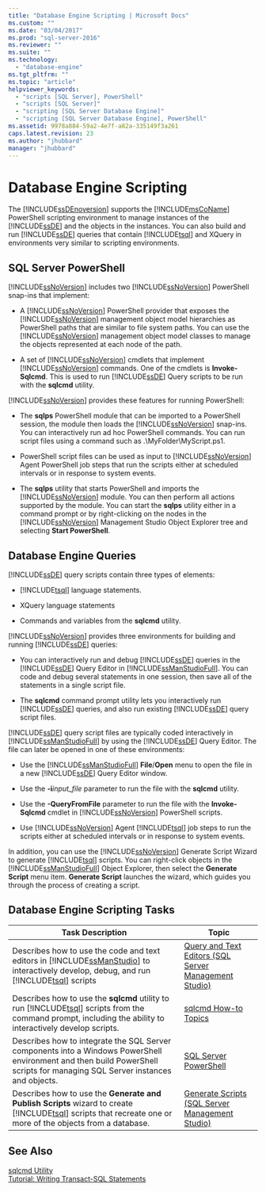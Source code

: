 ```yaml
---
title: "Database Engine Scripting | Microsoft Docs"
ms.custom: ""
ms.date: "03/04/2017"
ms.prod: "sql-server-2016"
ms.reviewer: ""
ms.suite: ""
ms.technology: 
  - "database-engine"
ms.tgt_pltfrm: ""
ms.topic: "article"
helpviewer_keywords: 
  - "scripts [SQL Server], PowerShell"
  - "scripts [SQL Server]"
  - "scripting [SQL Server Database Engine]"
  - "scripting [SQL Server Database Engine], PowerShell"
ms.assetid: 9978a884-59a2-4e7f-a82a-335149f3a261
caps.latest.revision: 23
ms.author: "jhubbard"
manager: "jhubbard"
---
```

# Database Engine Scripting
  The [!INCLUDE[ssDEnoversion](../../analysis-services/instances/install/windows/includes/ssdenoversion-md.md)] supports the [!INCLUDE[msCoName](../../advanced-analytics/r-services/tutorials/includes/msconame-md.md)] PowerShell scripting environment to manage instances of the [!INCLUDE[ssDE](../../analysis-services/instances/install/windows/includes/ssde-md.md)] and the objects in the instances. You can also build and run [!INCLUDE[ssDE](../../analysis-services/instances/install/windows/includes/ssde-md.md)] queries that contain [!INCLUDE[tsql](../../advanced-analytics/r-services/includes/tsql-md.md)] and XQuery in environments very similar to scripting environments.  
  
## SQL Server PowerShell  
 [!INCLUDE[ssNoVersion](../../advanced-analytics/r-services/includes/ssnoversion-md.md)] includes two [!INCLUDE[ssNoVersion](../../advanced-analytics/r-services/includes/ssnoversion-md.md)] PowerShell snap-ins that implement:  
  
-   A [!INCLUDE[ssNoVersion](../../advanced-analytics/r-services/includes/ssnoversion-md.md)] PowerShell provider that exposes the [!INCLUDE[ssNoVersion](../../advanced-analytics/r-services/includes/ssnoversion-md.md)] management object model hierarchies as PowerShell paths that are similar to file system paths. You can use the [!INCLUDE[ssNoVersion](../../advanced-analytics/r-services/includes/ssnoversion-md.md)] management object model classes to manage the objects represented at each node of the path.  
  
-   A set of [!INCLUDE[ssNoVersion](../../advanced-analytics/r-services/includes/ssnoversion-md.md)] cmdlets that implement [!INCLUDE[ssNoVersion](../../advanced-analytics/r-services/includes/ssnoversion-md.md)] commands. One of the cmdlets is **Invoke-Sqlcmd**. This is used to run [!INCLUDE[ssDE](../../analysis-services/instances/install/windows/includes/ssde-md.md)] Query scripts to be run with the **sqlcmd** utility.  
  
 [!INCLUDE[ssNoVersion](../../advanced-analytics/r-services/includes/ssnoversion-md.md)] provides these features for running PowerShell:  
  
-   The **sqlps** PowerShell module that can be imported to a PowerShell session, the module then loads the [!INCLUDE[ssNoVersion](../../advanced-analytics/r-services/includes/ssnoversion-md.md)] snap-ins. You can interactively run ad hoc PowerShell commands. You can run script files using a command such as .\MyFolder\MyScript.ps1.  
  
-   PowerShell script files can be used as input to [!INCLUDE[ssNoVersion](../../advanced-analytics/r-services/includes/ssnoversion-md.md)] Agent PowerShell job steps that run the scripts either at scheduled intervals or in response to system events.  
  
-   The **sqlps** utility that starts PowerShell and imports the [!INCLUDE[ssNoVersion](../../advanced-analytics/r-services/includes/ssnoversion-md.md)] module. You can then perform all actions supported by the module. You can start the **sqlps** utility either in a command prompt or by right-clicking on the nodes in the [!INCLUDE[ssNoVersion](../../advanced-analytics/r-services/includes/ssnoversion-md.md)] Management Studio Object Explorer tree and selecting **Start PowerShell**.  
  
## Database Engine Queries  
 [!INCLUDE[ssDE](../../analysis-services/instances/install/windows/includes/ssde-md.md)] query scripts contain three types of elements:  
  
-   [!INCLUDE[tsql](../../advanced-analytics/r-services/includes/tsql-md.md)] language statements.  
  
-   XQuery language statements  
  
-   Commands and variables from the **sqlcmd** utility.  
  
 [!INCLUDE[ssNoVersion](../../advanced-analytics/r-services/includes/ssnoversion-md.md)] provides three environments for building and running [!INCLUDE[ssDE](../../analysis-services/instances/install/windows/includes/ssde-md.md)] queries:  
  
-   You can interactively run and debug [!INCLUDE[ssDE](../../analysis-services/instances/install/windows/includes/ssde-md.md)] queries in the [!INCLUDE[ssDE](../../analysis-services/instances/install/windows/includes/ssde-md.md)] Query Editor in [!INCLUDE[ssManStudioFull](../../advanced-analytics/r-services/includes/ssmanstudiofull-md.md)]. You can code and debug several statements in one session, then save all of the statements in a single script file.  
  
-   The **sqlcmd** command prompt utility lets you interactively run [!INCLUDE[ssDE](../../analysis-services/instances/install/windows/includes/ssde-md.md)] queries, and also run existing [!INCLUDE[ssDE](../../analysis-services/instances/install/windows/includes/ssde-md.md)] query script files.  
  
 [!INCLUDE[ssDE](../../analysis-services/instances/install/windows/includes/ssde-md.md)] query script files are typically coded interactively in [!INCLUDE[ssManStudioFull](../../advanced-analytics/r-services/includes/ssmanstudiofull-md.md)] by using the [!INCLUDE[ssDE](../../analysis-services/instances/install/windows/includes/ssde-md.md)] Query Editor. The file can later be opened in one of these environments:  
  
-   Use the [!INCLUDE[ssManStudioFull](../../advanced-analytics/r-services/includes/ssmanstudiofull-md.md)] **File**/**Open** menu to open the file in a new [!INCLUDE[ssDE](../../analysis-services/instances/install/windows/includes/ssde-md.md)] Query Editor window.  
  
-   Use the **-i***input_file* parameter to run the file with the **sqlcmd** utility.  
  
-   Use the **-QueryFromFile** parameter to run the file with the **Invoke-Sqlcmd** cmdlet in [!INCLUDE[ssNoVersion](../../advanced-analytics/r-services/includes/ssnoversion-md.md)] PowerShell scripts.  
  
-   Use [!INCLUDE[ssNoVersion](../../advanced-analytics/r-services/includes/ssnoversion-md.md)] Agent [!INCLUDE[tsql](../../advanced-analytics/r-services/includes/tsql-md.md)] job steps to run the scripts either at scheduled intervals or in response to system events.  
  
 In addition, you can use the [!INCLUDE[ssNoVersion](../../advanced-analytics/r-services/includes/ssnoversion-md.md)] Generate Script Wizard to generate [!INCLUDE[tsql](../../advanced-analytics/r-services/includes/tsql-md.md)] scripts. You can right-click objects in the [!INCLUDE[ssManStudioFull](../../advanced-analytics/r-services/includes/ssmanstudiofull-md.md)] Object Explorer, then select the **Generate Script** menu item. **Generate Script** launches the wizard, which guides you through the process of creating a script.  
  
## Database Engine Scripting Tasks  
  
|Task Description|Topic|  
|----------------------|-----------|  
|Describes how to use the code and text editors in [!INCLUDE[ssManStudio](../../advanced-analytics/r-services/includes/ssmanstudio-md.md)] to interactively develop, debug, and run [!INCLUDE[tsql](../../advanced-analytics/r-services/includes/tsql-md.md)] scripts|[Query and Text Editors &#40;SQL Server Management Studio&#41;](../../relational-databases/scripting/query-and-text-editors-sql-server-management-studio.md)|  
|Describes how to use the **sqlcmd** utility to run [!INCLUDE[tsql](../../advanced-analytics/r-services/includes/tsql-md.md)] scripts from the command prompt, including the ability to interactively develop scripts.|[sqlcmd How-to Topics](http://msdn.microsoft.com/en-US/library/hh213540(SQL.130).aspx)|  
|Describes how to integrate the SQL Server components into a Windows PowerShell environment and then build PowerShell scripts for managing SQL Server instances and objects.|[SQL Server PowerShell](../../relational-databases/scripting/sql-server-powershell.md)|  
|Describes how to use the **Generate and Publish Scripts** wizard to create [!INCLUDE[tsql](../../advanced-analytics/r-services/includes/tsql-md.md)] scripts that recreate one or more of the objects from a database.|[Generate Scripts &#40;SQL Server Management Studio&#41;](../../relational-databases/scripting/generate-scripts-sql-server-management-studio.md)|  
  
## See Also  
 [sqlcmd Utility](../../tools/sqlcmd-utility.md)   
 [Tutorial: Writing Transact-SQL Statements](../../t-sql/tutorials/tutorial-writing-transact-sql-statements.md)  
  
  